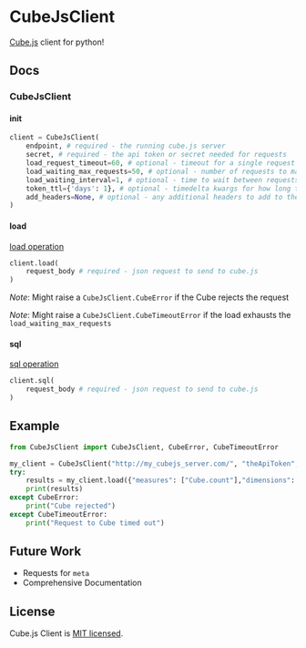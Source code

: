 # CubeJsClient

[Cube.js](https://github.com/cube-js/cube.js) client for python!

## Docs

### CubeJsClient

#### init
```python
client = CubeJsClient(
    endpoint, # required - the running cube.js server
    secret, # required - the api token or secret needed for requests
    load_request_timeout=60, # optional - timeout for a single request to cube.js server
    load_waiting_max_requests=50, # optional - number of requests to make while waiting for a response
    load_waiting_interval=1, # optional - time to wait between requests
    token_ttl={'days': 1}, # optional - timedelta kwargs for how long the token is valid
    add_headers=None, # optional - any additional headers to add to the request
)
```

#### load
[load operation](https://cube.dev/docs/@cubejs-client-core#cubejs-api-load)
```python
client.load(
    request_body # required - json request to send to cube.js
)
```

_Note_: Might raise a `CubeJsClient.CubeError` if the Cube rejects the request

_Note_: Might raise a `CubeJsClient.CubeTimeoutError` if the load exhausts the `load_waiting_max_requests`


#### sql
[sql operation](https://cube.dev/docs/@cubejs-client-core#cubejs-api-sql)
```python
client.sql(
    request_body # required - json request to send to cube.js
)
```

## Example
```python
from CubeJsClient import CubeJsClient, CubeError, CubeTimeoutError

my_client = CubeJsClient("http://my_cubejs_server.com/", "theApiToken", add_headers={'user_id': 1})
try:
    results = my_client.load({"measures": ["Cube.count"],"dimensions": ["Cube.dimension"]})
    print(results)
except CubeError:
    print("Cube rejected")
except CubeTimeoutError:
    print("Request to Cube timed out")
```

## Future Work
- Requests for `meta`
- Comprehensive Documentation

## License

Cube.js Client is [MIT licensed](./packages/cubejs-client-core/LICENSE).
